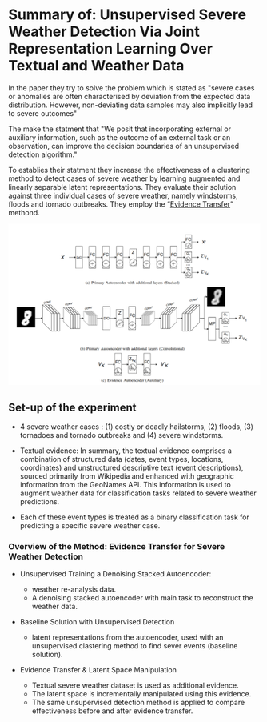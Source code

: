 # Summary of: Unsupervised Severe Weather Detection Via Joint Representation Learning Over Textual and Weather Data


In the paper they try to solve the problem which is stated as  "severe cases or anomalies are often characterised by deviation from the expected data distribution. However, non-deviating data samples may also implicitly lead to severe outcomes" 

The make the statment that "We posit that incorporating external or auxiliary information, such as the outcome of an
external task or an observation, can improve the decision boundaries of an unsupervised detection
algorithm."

To establies their statment they increase the effectiveness of a clustering method to detect cases of
severe weather by learning augmented and linearly separable latent representations. They evaluate their
solution against three individual cases of severe weather, namely windstorms, floods and tornado
outbreaks. They employ the “[Evidence Transfer](https://doi.org/10.1109/IJCNN.2019.8852384)” methond.


<img src="Screenshot from 2025-02-13 12-10-40.png" alt="Evidence Transfer" width="600">

## Set-up of the experiment

- 4 severe weather cases :  (1) costly or deadly hailstorms, (2) floods, (3) tornadoes and tornado outbreaks and (4) severe windstorms. 

- Textual evidence: In summary, the textual evidence comprises a combination of structured data (dates, event types, locations, coordinates) and unstructured descriptive text (event descriptions), sourced primarily from Wikipedia and enhanced with geographic information from the GeoNames API. This information is used to augment weather data for classification tasks related to severe weather predictions.

- Each of these event types is treated as a binary classification task for predicting a specific severe
weather case. 


### Overview of the Method: Evidence Transfer for Severe Weather Detection
- Unsupervised Training a Denoising Stacked Autoencoder: 
  - weather re-analysis data.
  - A denoising stacked autoencoder with main task to reconstruct the weather data.

- Baseline Solution with Unsupervised Detection
  - latent representations from the autoencoder, used with an unsupervised clastering method to find sever events (baseline solution).

- Evidence Transfer & Latent Space Manipulation
  - Textual severe weather dataset is used as additional evidence.
  - The latent space is incrementally manipulated using this evidence.
  - The same unsupervised detection method is applied to compare effectiveness before and after evidence transfer.


